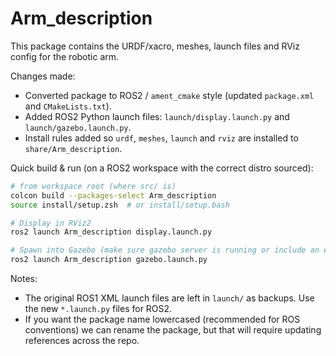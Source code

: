 # Arm_description

This package contains the URDF/xacro, meshes, launch files and RViz config for the robotic arm.

Changes made:
- Converted package to ROS2 / `ament_cmake` style (updated `package.xml` and `CMakeLists.txt`).
- Added ROS2 Python launch files: `launch/display.launch.py` and `launch/gazebo.launch.py`.
- Install rules added so `urdf`, `meshes`, `launch` and `rviz` are installed to `share/Arm_description`.

Quick build & run (on a ROS2 workspace with the correct distro sourced):

```bash
# from workspace root (where src/ is)
colcon build --packages-select Arm_description
source install/setup.zsh  # or install/setup.bash

# Display in RViz2
ros2 launch Arm_description display.launch.py

# Spawn into Gazebo (make sure gazebo server is running or include an empty_world launch)
ros2 launch Arm_description gazebo.launch.py
```

Notes:
- The original ROS1 XML launch files are left in `launch/` as backups. Use the new `*.launch.py` files for ROS2.
- If you want the package name lowercased (recommended for ROS conventions) we can rename the package, but that will require updating references across the repo.
